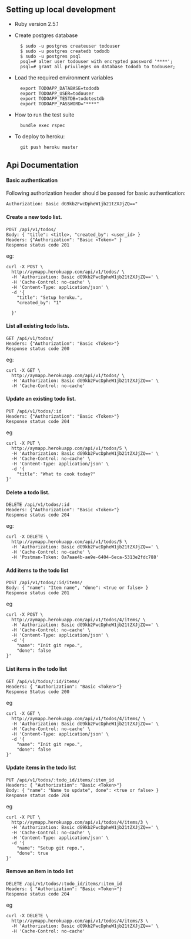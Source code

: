 ## Setting up local development

* Ruby version 2.5.1


* Create postgres database

        $ sudo -u postgres createuser todouser
        $ sudo -u postgres createdb tododb
        $ sudo -u postgres psql
        psql=# alter user todouser with encrypted password '****';
        psql=# grant all privileges on database tododb to todouser;
        
* Load the required environment variables

        export TODOAPP_DATABASE=tododb
        export TODOAPP_USER=todouser
        export TODOAPP_TESTDB=todotestdb
        export TODOAPP_PASSWORD="****"

* How to run the test suite

        bundle exec rspec

* To deploy to heroku:

        git push heroku master
        
        
## Api Documentation

#### Basic authentication

Following authorization header should be passed for basic authentication:

    Authorization: Basic dG9kb2FwcDpheW1jb21tZXJjZQ=="

#### Create a new todo list.

    POST /api/v1/todos/
    Body: { "title": <title>, "created_by": <user_id> }
    Headers: {"Authorization": "Basic <Token>" }
    Response status code 201

eg:

    curl -X POST \
      http://aymapp.herokuapp.com/api/v1/todos/ \
      -H 'Authorization: Basic dG9kb2FwcDpheW1jb21tZXJjZQ==' \
      -H 'Cache-Control: no-cache' \
      -H 'Content-Type: application/json' \
      -d '{
    	"title": "Setup heroku.",
    	"created_by": "1"
    
      }'
      
#### List all existing todo lists.

    GET /api/v1/todos/
    Headers: {"Authorization": "Basic <Token>"}
    Response status code 200
    
eg:

    curl -X GET \
      http://aymapp.herokuapp.com/api/v1/todos/ \
      -H 'Authorization: Basic dG9kb2FwcDpheW1jb21tZXJjZQ==' \
      -H 'Cache-Control: no-cache'
      
#### Update an existing todo list.

    PUT /api/v1/todos/:id
    Headers: {"Authorization": "Basic <Token>"}
    Response status code 204
    
eg

    curl -X PUT \
      http://aymapp.herokuapp.com/api/v1/todos/5 \
      -H 'Authorization: Basic dG9kb2FwcDpheW1jb21tZXJjZQ==' \
      -H 'Cache-Control: no-cache' \
      -H 'Content-Type: application/json' \
      -d '{
    	"title": "What to cook today?"
    }'
    
#### Delete a todo list.
    
    DELETE /api/v1/todos/:id
    Headers: {"Authorization": "Basic <Token>"}
    Response status code 204

eg:
    
    curl -X DELETE \
      http://aymapp.herokuapp.com/api/v1/todos/5 \
      -H 'Authorization: Basic dG9kb2FwcDpheW1jb21tZXJjZQ==' \
      -H 'Cache-Control: no-cache' \
      -H 'Postman-Token: 0a7aae4b-ae9e-6404-6eca-5313e2fdc788'
    
#### Add items to the todo list

    POST /api/v1/todos/:id/items/
    Body: { "name": "Item name", "done": <true or false> }
    Response status code 201
    
eg

    curl -X POST \
      http://aymapp.herokuapp.com/api/v1/todos/4/items/ \
      -H 'Authorization: Basic dG9kb2FwcDpheW1jb21tZXJjZQ==' \
      -H 'Cache-Control: no-cache' \
      -H 'Content-Type: application/json' \
      -d '{
        "name": "Init git repo.",
        "done": false
    }'
    
#### List items in the todo list

    GET /api/v1/todos/:id/items/
    Headers: { "Authorization": "Basic <Token>"}
    Response Status code 200
    
eg

    curl -X GET \
      http://aymapp.herokuapp.com/api/v1/todos/4/items/ \
      -H 'Authorization: Basic dG9kb2FwcDpheW1jb21tZXJjZQ==' \
      -H 'Cache-Control: no-cache' \
      -H 'Content-Type: application/json' \
      -d '{
        "name": "Init git repo.",
        "done": false
    }'
    
#### Update items in the todo list

    PUT /api/v1/todos/:todo_id/items/:item_id
    Headers: { "Authorization": "Basic <Token>"}
    Body: { "name": "Name to update", done": <true or false> }
    Response status code 204
  
 eg
    
    curl -X PUT \
      http://aymapp.herokuapp.com/api/v1/todos/4/items/3 \
      -H 'Authorization: Basic dG9kb2FwcDpheW1jb21tZXJjZQ==' \
      -H 'Cache-Control: no-cache' \
      -H 'Content-Type: application/json' \
      -d '{
        "name": "Setup git repo.",
        "done": true
    }' 
    
#### Remove an item in todo list


    DELETE /api/v1/todos/:todo_id/items/:item_id
    Headers: { "Authorization": "Basic <Token>"}
    Response status code 204
    
eg

    curl -X DELETE \
      http://aymapp.herokuapp.com/api/v1/todos/4/items/3 \
      -H 'Authorization: Basic dG9kb2FwcDpheW1jb21tZXJjZQ==' \
      -H 'Cache-Control: no-cache'
